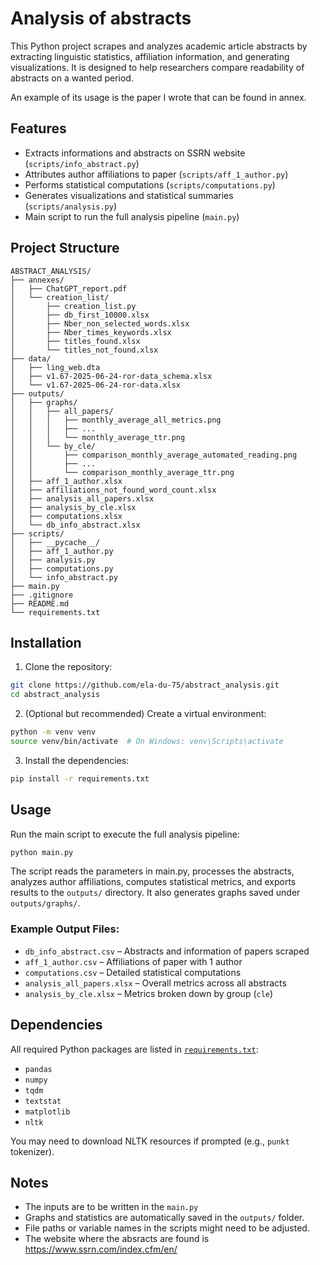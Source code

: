 # Analysis of abstracts

This Python project scrapes and analyzes academic article abstracts by extracting linguistic statistics, affiliation information, and generating visualizations. It is designed to help researchers compare readability of abstracts on a wanted period.

An example of its usage is the paper I wrote that can be found in annex.

## Features

* Extracts informations and abstracts on SSRN website (`scripts/info_abstract.py`)
* Attributes author affiliations to paper (`scripts/aff_1_author.py`)
* Performs statistical computations (`scripts/computations.py`)
* Generates visualizations and statistical summaries (`scripts/analysis.py`)
* Main script to run the full analysis pipeline (`main.py`)

## Project Structure

```
ABSTRACT_ANALYSIS/
├── annexes/
│   ├── ChatGPT_report.pdf
│   └── creation_list/
│       ├── creation_list.py
│       ├── db_first_10000.xlsx
│       ├── Nber_non_selected_words.xlsx
│       ├── Nber_times_keywords.xlsx
│       ├── titles_found.xlsx
│       └── titles_not_found.xlsx
├── data/
│   ├── ling_web.dta
│   ├── v1.67-2025-06-24-ror-data_schema.xlsx
│   └── v1.67-2025-06-24-ror-data.xlsx
├── outputs/
│   ├── graphs/
│   │   ├── all_papers/
│   │   │   ├── monthly_average_all_metrics.png
│   │   │   ├── ...
│   │   │   └── monthly_average_ttr.png
│   │   └── by_cle/
│   │       ├── comparison_monthly_average_automated_reading.png
│   │       ├── ...
│   │       └── comparison_monthly_average_ttr.png
│   ├── aff_1_author.xlsx
│   ├── affiliations_not_found_word_count.xlsx
│   ├── analysis_all_papers.xlsx
│   ├── analysis_by_cle.xlsx
│   ├── computations.xlsx
│   └── db_info_abstract.xlsx
├── scripts/
│   ├── __pycache__/
│   ├── aff_1_author.py
│   ├── analysis.py
│   ├── computations.py
│   └── info_abstract.py
├── main.py
├── .gitignore
├── README.md
└── requirements.txt
```

## Installation

1. Clone the repository:

```bash
git clone https://github.com/ela-du-75/abstract_analysis.git
cd abstract_analysis
```

2. (Optional but recommended) Create a virtual environment:

```bash
python -m venv venv
source venv/bin/activate  # On Windows: venv\Scripts\activate
```

3. Install the dependencies:

```bash
pip install -r requirements.txt
```

## Usage

Run the main script to execute the full analysis pipeline:

```bash
python main.py
```

The script reads the parameters in main.py, processes the abstracts, analyzes author affiliations, computes statistical metrics, and exports results to the `outputs/` directory. It also generates graphs saved under `outputs/graphs/`.

### Example Output Files:

* `db_info_abstract.csv` – Abstracts and information of papers scraped
* `aff_1_author.csv` – Affiliations of paper with 1 author
* `computations.csv` – Detailed statistical computations
* `analysis_all_papers.xlsx` – Overall metrics across all abstracts
* `analysis_by_cle.xlsx` – Metrics broken down by group (`cle`)



## Dependencies

All required Python packages are listed in [`requirements.txt`](requirements.txt):

* `pandas`
* `numpy`
* `tqdm`
* `textstat`
* `matplotlib`
* `nltk`

You may need to download NLTK resources if prompted (e.g., `punkt` tokenizer).

## Notes

* The inputs are to be written in the `main.py`
* Graphs and statistics are automatically saved in the `outputs/` folder.
* File paths or variable names in the scripts might need to be adjusted.
* The website where the absracts are found is https://www.ssrn.com/index.cfm/en/

